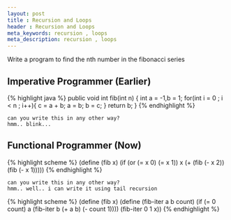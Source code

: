 ```yaml
---
layout: post
title : Recursion and Loops
header : Recursion and Loops
meta_keywords: recursion , loops
meta_description: recursion , loops
---
```


Write a program to find the nth number in the fibonacci series

Imperative Programmer (Earlier)
---------------------

{% highlight java %}
public void int fib(int n) {
    int a = -1,b = 1;
    for(int i = 0 ; i < n ; i++){
      c = a + b;
      a = b;
      b = c;
    }
    return b;
}
{% endhighlight %}

`can you write this in any other way?`   
`hmm.. blink...`


Functional Programmer (Now)
---------------------

{% highlight scheme %}
(define (fib x)
  (if (or (= x 0) (= x 1))
      x
      (+ (fib (- x 2)) (fib (- x 1)))))
{% endhighlight %}
      
`can you write this in any other way?`   
`hmm.. well.. i can write it using tail recursion`

{% highlight scheme %}
(define (fib x)
   (define (fib-iter a b count)
     (if (= 0 count)
         a
	 (fib-iter b (+ a b) (- count 1))))
  (fib-iter 0 1 x))
{% endhighlight %}

